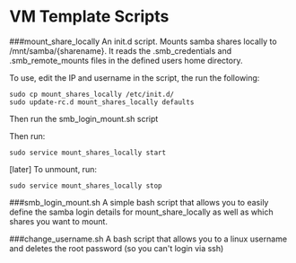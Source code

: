 VM Template Scripts
=======================

###mount_share_locally
An init.d script.  Mounts samba shares locally to /mnt/samba/{sharename}.  It reads the .smb_credentials and .smb_remote_mounts files in the defined users home directory.

To use, edit the IP and username in the script, the run the following:

    sudo cp mount_shares_locally /etc/init.d/
    sudo update-rc.d mount_shares_locally defaults


Then run the smb_login_mount.sh script

Then run:

    sudo service mount_shares_locally start

[later] To unmount, run:

    sudo service mount_shares_locally stop


###smb_login_mount.sh
A simple bash script that allows you to easily define the samba login details for mount_share_locally as well as which shares you want to mount.

###change_username.sh
A bash script that allows you to a linux username and deletes the root password (so you can't login via ssh)


